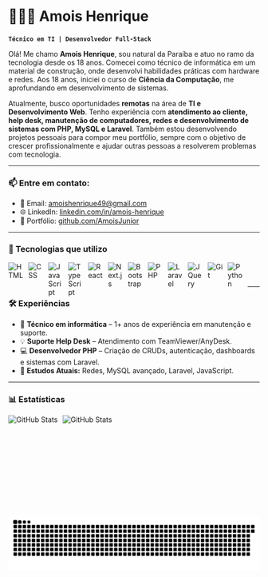 # 👨🏻‍💻 Amois Henrique

**`Técnico em TI | Desenvolvedor Full-Stack`**

Olá! Me chamo **Amois Henrique**, sou natural da Paraíba e atuo no ramo da tecnologia desde os 18 anos. Comecei como técnico de informática em um material de construção, onde desenvolvi habilidades práticas com hardware e redes. Aos 18 anos, iniciei o curso de **Ciência da Computação**, me aprofundando em desenvolvimento de sistemas.

Atualmente, busco oportunidades **remotas** na área de **TI e Desenvolvimento Web**. Tenho experiência com **atendimento ao cliente, help desk, manutenção de computadores, redes e desenvolvimento de sistemas com PHP, MySQL e Laravel**. Também estou desenvolvendo projetos pessoais para compor meu portfólio, sempre com o objetivo de crescer profissionalmente e ajudar outras pessoas a resolverem problemas com tecnologia.

---

### 📫 Entre em contato:

- 📧 Email: amoishenrique49@gmail.com
- 🌐 LinkedIn: [linkedin.com/in/amois-henrique](https://www.linkedin.com/in/amois-henrique-10334a233/)
- 📁 Portfólio: [github.com/AmoisJunior](https://github.com/AmoisJunior)

---

### 🚀 Tecnologias que utilizo

<img align="left" alt="HTML" title="HTML" width="30px" style="padding-right: 10px;" src="https://cdn.jsdelivr.net/gh/devicons/devicon@latest/icons/html5/html5-original.svg" />
<img align="left" alt="CSS" title="CSS" width="30px" style="padding-right: 10px;" src="https://cdn.jsdelivr.net/gh/devicons/devicon@latest/icons/css3/css3-original.svg" />
<img align="left" alt="JavaScript" title="JavaScript" width="30px" style="padding-right: 10px;" src="https://cdn.jsdelivr.net/gh/devicons/devicon@latest/icons/javascript/javascript-original.svg" /> 
<img align="left" alt="TypeScript" title="TypeScript" width="30px" style="padding-right: 10px;" src="https://cdn.jsdelivr.net/gh/devicons/devicon@latest/icons/typescript/typescript-original.svg" />
<img align="left" alt="React" title="React" width="30px" style="padding-right: 10px;" src="https://cdn.jsdelivr.net/gh/devicons/devicon@latest/icons/react/react-original.svg" />
<img align="left" alt="Next.js" title="Next.js" width="30px" style="padding-right: 10px;" src="https://cdn.jsdelivr.net/gh/devicons/devicon@latest/icons/nextjs/nextjs-original.svg" /> 
<img align="left" alt="Bootstrap" title="Bootstrap" width="30px" style="padding-right: 10px;" src="https://cdn.jsdelivr.net/gh/devicons/devicon@latest/icons/bootstrap/bootstrap-original.svg" />
<img align="left" alt="PHP" title="PHP" width="30px" style="padding-right: 10px;" src="https://cdn.jsdelivr.net/gh/devicons/devicon@latest/icons/php/php-original.svg" />
<img align="left" alt="Laravel" title="Laravel" width="30px" style="padding-right: 10px;" src="https://cdn.jsdelivr.net/gh/devicons/devicon@latest/icons/laravel/laravel-original.svg" />
<img align="left" alt="JQuery" title="JQuery" width="30px" style="padding-right: 10px;" src="https://cdn.jsdelivr.net/gh/devicons/devicon@latest/icons/jquery/jquery-original.svg" /> 
<img align="left" alt="Git" title="Git" width="30px" style="padding-right: 10px;" src="https://cdn.jsdelivr.net/gh/devicons/devicon@latest/icons/git/git-original.svg" />
<img align="left" alt="Python" title="Python" width="30px" style="padding-right: 10px;" src="https://cdn.jsdelivr.net/gh/devicons/devicon@latest/icons/python/python-original.svg" />

<br/>
<br/>

---

### 🛠️ Experiências

- 💼 **Técnico em informática** – 1+ anos de experiência em manutenção e suporte.
- 💡 **Suporte Help Desk** – Atendimento com TeamViewer/AnyDesk.
- 💻 **Desenvolvedor PHP** – Criação de CRUDs, autenticação, dashboards e sistemas com Laravel.
- 🧠 **Estudos Atuais:** Redes, MySQL avançado, Laravel, JavaScript.

---

### 📊 Estatísticas 

<p> 
  <img align="left" alt="GitHub Stats" height="200" style="padding-right: 10px;" src="https://github-readme-stats.vercel.app/api?username=AmoisJuninor&show_icons=true&theme=tokyonight&include_all_commits=true&locale=pt-br" />
  <img align="left" alt="GitHub Stats" height="200" src="https://github-readme-stats.vercel.app/api/top-langs/?username=AmoisJunior&theme=tokyonight&layout=compact&custom_title=Tecnologias&langs_count=9" /> 
</p>
<br/>
<br/>


###



<div align=center>
  
  <img src="https://raw.githubusercontent.com/AmoisJunior/AmoisJunior/output/snake.svg" alt="Snake animation" />
  
</div>

